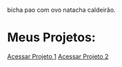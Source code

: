 bicha pao com ovo natacha caldeirão.

# Meus Projetos:
[Acessar Projeto 1](/Projeto_1/)
[Acessar Projeto 2](/Projeto_2/)
